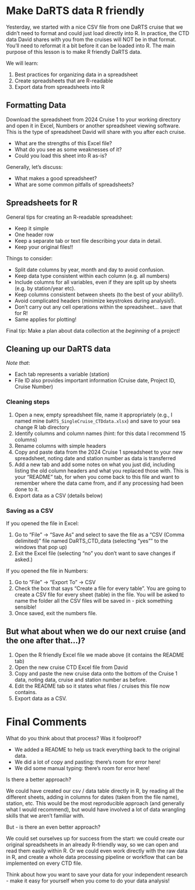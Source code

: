 Make DaRTS data R friendly
================

Yesterday, we started with a nice CSV file from one DaRTS cruise that we
didn’t need to format and could just load directly into R. In practice,
the CTD data David shares with you from the cruises will NOT be in that
format. You’ll need to reformat it a bit before it can be loaded into R.
The main purpose of this lesson is to make R friendly DaRTS data.

We will learn:

1.  Best practices for organizing data in a spreadsheet
2.  Create spreadsheets that are R-readable
3.  Export data from spreadsheets into R

## Formatting Data

Download the spreadsheet from 2024 Cruise 1 to your working directory
and open it in Excel, Numbers or another spreadsheet viewing software.
This is the type of spreadsheet David will share with you after each
cruise.

- What are the strengths of this Excel file?
- What do you see as some weaknesses of it?
- Could you load this sheet into R as-is?

Generally, let’s discuss:

- What makes a good spreadsheet?
- What are some common pitfalls of spreadsheets?

## Spreadsheets for R

General tips for creating an R-readable spreadsheet:

- Keep it simple
- One header row
- Keep a separate tab or text file describing your data in detail.
- Keep your original files!!

Things to consider:

- Split date columns by year, month and day to avoid confusion.
- Keep data type consistent within each column (e.g. all numbers)
- Include columns for all variables, even if they are split up by sheets
  (e.g. by station/year etc).
- Keep columns consistent between sheets (to the best of your
  ability!).  
- Avoid complicated headers (minimize keystrokes during analysis!).
- Don’t carry out any cell operations within the spreadsheet… save that
  for R!  
- Same applies for plotting!

Final tip: Make a plan about data collection at the *beginning* of a
project!

## Cleaning up our DaRTS data

*Note that*:

- Each tab represents a variable (station)
- File ID also provides important information (Cruise date, Project ID,
  Cruise Number)

### Cleaning steps

1.  Open a new, empty spreadsheet file, name it appropriately (e.g., I
    named mine `DaRTS_SingleCruise_CTDdata.xlsx`) and save to your sea
    change R lab directory
2.  Identify columns and column names (hint: for this data I recommend
    15 columns)
3.  Rename columns with simple headers
4.  Copy and paste data from the 2024 Cruise 1 spreadsheet to your new
    spreadsheet, noting date and station number as data is transferred
5.  Add a new tab and add some notes on what you just did, including
    listing the old column headers and what you replaced those with.
    This is your “README” tab, for when you come back to this file and
    want to remember where the data came from, and if any processing had
    been done to it.
6.  Export data as a CSV (details below)

### Saving as a CSV

If you opened the file in Excel:

1.  Go to “File” -\> “Save As” and select to save the file as a “CSV
    (Comma delimited)” file named DaRTS_CTD_data (selecting “yes”” to
    the windows that pop up)
2.  Exit the Excel file (selecting “no” you don’t want to save changes
    if asked.)

If you opened the file in Numbers:

1.  Go to “File” -\> “Export To” -\> CSV
2.  Check the box that says “Create a file for every table”. You are
    going to create a CSV file for every sheet (table) in the file. You
    will be asked to name the folder all the CSV files will be saved
    in - pick something sensible!
3.  Once saved, exit the numbers file.

## But what about when we do our next cruise (and the one after that…)?

1.  Open the R friendly Excel file we made above (it contains the README
    tab)
2.  Open the new cruise CTD Excel file from David
3.  Copy and paste the new cruise data onto the bottom of the Cruise 1
    data, noting data, cruise and station number as before.
4.  Edit the README tab so it states what files / cruises this file now
    contains.
5.  Export data as a CSV.

# Final Comments

What do you think about that process? Was it foolproof?

- We added a README to help us track everything back to the original
  data.
- We did a lot of copy and pasting: there’s room for error here!
- We did some manual typing: there’s room for error here!

Is there a better approach?

We could have created our csv / data table directly in R, by reading all
the different sheets, adding in columns for dates (taken from the file
name), station, etc. This would be the most reproducible approach (and
generally what I would recommend), but would have involved a lot of data
wrangling skills that we aren’t familiar with.

But - is there an even better approach?

We could set ourselves up for success from the start: we could create
our original spreadsheets in an already R-friendly way, so we can open
and read them easily within R. Or we could even work directly with the
raw data in R, and create a whole data processing pipeline or workflow
that can be implemented on every CTD file.

Think about how you want to save your data for your independent
research - make it easy for yourself when you come to do your data
analysis!
